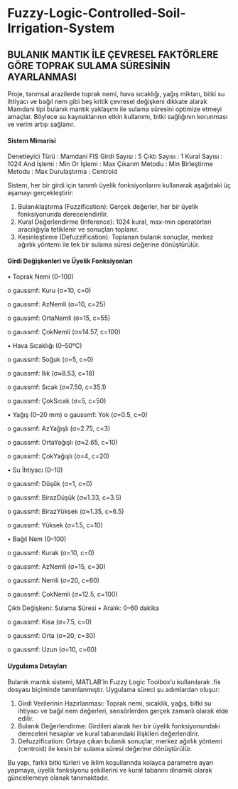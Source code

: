 # Fuzzy-Logic-Controlled-Soil-Irrigation-System

## BULANIK MANTIK İLE ÇEVRESEL FAKTÖRLERE GÖRE TOPRAK SULAMA SÜRESİNİN AYARLANMASI


Proje, tarımsal arazilerde toprak nemi, hava sıcaklığı, yağış miktarı, bitki su ihtiyacı ve bağıl nem gibi beş kritik çevresel değişkeni dikkate alarak Mamdani tipi bulanık mantık yaklaşımı ile sulama süresini optimize etmeyi amaçlar. Böylece su kaynaklarının etkin kullanımı, bitki sağlığının korunması ve verim artışı sağlanır.


#### Sistem Mimarisi


Denetleyici Türü :	Mamdani FIS
Girdi Sayısı :	5
Çıktı Sayısı :	1
Kural Sayısı :	1024
And İşlemi : Min
Or İşlemi : Max
Çıkarım Metodu : Min
Birleştirme Metodu : Max
Durulaştırma	: Centroid


Sistem, her bir girdi için tanımlı üyelik fonksiyonlarını kullanarak aşağıdaki üç aşamayı gerçekleştirir:
1.	Bulanıklaştırma (Fuzzification): Gerçek değerler, her bir üyelik fonksiyonunda derecelendirilir.
2.	Kural Değerlendirme (Inference): 1024 kural, max-min operatörleri aracılığıyla tetiklenir ve sonuçları toplanır.
3.	Kesinleştirme (Defuzzification): Toplanan bulanık sonuçlar, merkez ağırlık yöntemi ile tek bir sulama süresi değerine dönüştürülür.

   
#### Girdi Değişkenleri ve Üyelik Fonksiyonları
•	Toprak Nemi (0–100)


o	gaussmf: Kuru (σ=10, c=0)


o	gaussmf: AzNemli (σ=10, c=25)


o	gaussmf: OrtaNemli (σ=15, c=55)


o	gaussmf: ÇokNemli (σ≈14.57, c=100)


•	Hava Sıcaklığı (0–50°C)

o	gaussmf: Soğuk (σ=5, c=0)


o	gaussmf: Ilık (σ≈8.53, c=18)


o	gaussmf: Sıcak (σ≈7.50, c=35.1)


o	gaussmf: ÇokSıcak (σ=5, c=50)


•	Yağış (0–20 mm)
o	gaussmf: Yok (σ=0.5, c=0)


o	gaussmf: AzYağışlı (σ=2.75, c=3)


o	gaussmf: OrtaYağışlı (σ≈2.65, c=10)


o	gaussmf: ÇokYağışlı (σ=4, c=20)


•	Su İhtiyacı (0–10)

o	gaussmf: Düşük (σ=1, c=0)


o	gaussmf: BirazDüşük (σ≈1.33, c=3.5)


o	gaussmf: BirazYüksek (σ≈1.35, c=6.5)


o	gaussmf: Yüksek (σ=1.5, c=10)


•	Bağıl Nem (0–100)

o	gaussmf: Kurak (σ=10, c=0)


o	gaussmf: AzNemli (σ=15, c=30)


o	gaussmf: Nemli (σ=20, c=60)


o	gaussmf: ÇokNemli (σ=12.5, c=100)


Çıktı Değişkeni: Sulama Süresi
•	Aralık: 0–60 dakika

o	gaussmf: Kısa (σ=7.5, c=0)


o	gaussmf: Orta (σ=20, c=30)


o	gaussmf: Uzun (σ=10, c=60)


#### Uygulama Detayları
Bulanık mantık sistemi, MATLAB’in Fuzzy Logic Toolbox’u kullanılarak .fis dosyası biçiminde tanımlanmıştır. Uygulama süreci şu adımlardan oluşur:
1.	Girdi Verilerinin Hazırlanması: Toprak nemi, sıcaklık, yağış, bitki su ihtiyacı ve bağıl nem değerleri, sensörlerden gerçek zamanlı olarak elde edilir.
2.	Bulanık Değerlendirme: Girdileri alarak her bir üyelik fonksiyonundaki dereceleri hesaplar ve kural tabanındaki ilişkileri değerlendirir.
3.	Defuzzification: Ortaya çıkan bulanık sonuçlar, merkez ağırlık yöntemi (centroid) ile kesin bir sulama süresi değerine dönüştürülür.

   
Bu yapı, farklı bitki türleri ve iklim koşullarında kolayca parametre ayarı yapmaya, üyelik fonksiyonu şekillerini ve kural tabanını dinamik olarak güncellemeye olanak tanımaktadır.


